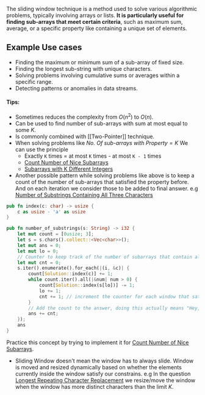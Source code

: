 The sliding window technique is a method used to solve various algorithmic problems, typically involving arrays or lists. **It is particularly useful for finding sub-arrays that meet certain criteria**, such as maximum sum, average, or a specific property like containing a unique set of elements.
## Example Use cases

- Finding the maximum or minimum sum of a sub-array of fixed size.
- Finding the longest sub-string with unique characters.
- Solving problems involving cumulative sums or averages within a specific range.
- Detecting patterns or anomalies in data streams.

#### Tips:
- Sometimes reduces the complexity from $O(n^2)$ to $O(n)$.
- Can be used to find number of sub-arrays with sum at most equal to some $K$.
- Is commonly combined with [[Two-Pointer]] technique.
- When solving problems like *No. Of sub-arrays with $Property = K$* We can use the principle
	- Exactly `K` times = at most `K` times - at most `K - 1` times
	- [Count Number of Nice Subarrays](https://leetcode.com/problems/count-number-of-nice-subarrays/)
	- [Subarrays with K Different Integers](https://leetcode.com/problems/subarrays-with-k-different-integers/)
- Another possible pattern while solving problems like above is to keep a count of the number of sub-arrays that satisfied the property before. And on each iteration we consider those to be added to final answer. e.g [Number of Substrings Containing All Three Characters](https://leetcode.com/problems/number-of-substrings-containing-all-three-characters/)

```rust
pub fn index(c: char) -> usize {
	c as usize - 'a' as usize
}

pub fn number_of_substrings(s: String) -> i32 {
	let mut count = [0usize; 3];
	let s = s.chars().collect::<Vec<char>>();
	let mut ans = 0;
	let mut lo = 0;
	// Counter to keep track of the number of subarrays that contain all three characters while the window removes those elements from itself
	let mut cnt = 0;
	s.iter().enumerate().for_each(|(i, &c)| {
		count[Solution::index(c)] += 1;
		while count.iter().all(|&num| num > 0) {
			count[Solution::index(s[lo])] -= 1;
			lo += 1;
			cnt += 1; // increment the counter for each window that satisfies the condition
		}
		// Add the count to the answer, doing this actually means "Hey, we added a new element to the window which may or may not satisfy the property but it can be paired with all the windows that came before it to make it definitely satisfy the property"
		ans += cnt; 
	});
	ans
}
```
Practice this concept by trying to implement it for [Count Number of Nice Subarrays](https://leetcode.com/problems/count-number-of-nice-subarrays/).

- Sliding Window doesn't mean the window has to always slide. Window is moved and resized dynamically based on whether the elements currently inside the window satisfy our constrains. e.g In the question [Longest Repeating Character Replacement](https://leetcode.com/problems/longest-repeating-character-replacement/) we resize/move the window when the window has more distinct characters than the limit $K$.
